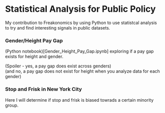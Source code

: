 # Statistical Analysis for Public Policy 
My contribution to Freakonomics by using Python to use statistcal analysis to try and find interesting signals in public datasets. 

### Gender/Height Pay Gap
(Python notebook)[Gender_Height_Pay_Gap.ipynb] exploring if a pay gap exists for height and gender.

(Spoiler - yes, a pay gap does exist across genders)  
(and no, a pay gap does not exist for height when you analyze data for each gender)

### Stop and Frisk in New York City
Here I will determine if stop and frisk is biased towrads a certain minority group.
